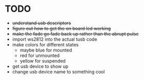 # TODO

+ ~~understand usb descriptors~~
+ ~~figure out how to get the on board led working~~
+ ~~make the fade go fade back up rather than the abrupt pulse~~ 
+ import ws2812 into the actual tusb code
+ make colors for different states 
    + maybe blue for mounted
    + red for unmounted 
    + yellow for suspended
+ get usb device to show up
+ change usb device name to something cool

